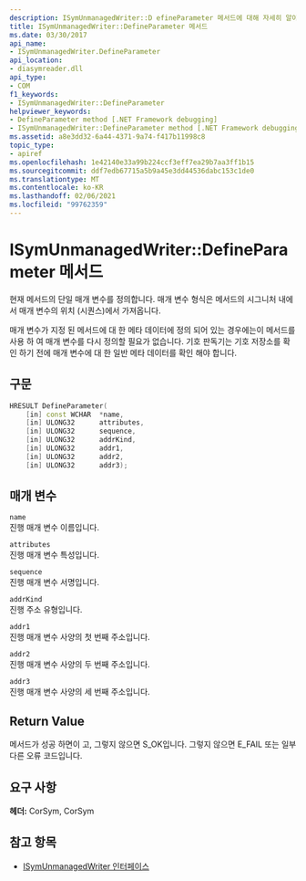 ```yaml
---
description: ISymUnmanagedWriter::D efineParameter 메서드에 대해 자세히 알아보세요.
title: ISymUnmanagedWriter::DefineParameter 메서드
ms.date: 03/30/2017
api_name:
- ISymUnmanagedWriter.DefineParameter
api_location:
- diasymreader.dll
api_type:
- COM
f1_keywords:
- ISymUnmanagedWriter::DefineParameter
helpviewer_keywords:
- DefineParameter method [.NET Framework debugging]
- ISymUnmanagedWriter::DefineParameter method [.NET Framework debugging]
ms.assetid: a8e3dd32-6a44-4371-9a74-f417b11998c8
topic_type:
- apiref
ms.openlocfilehash: 1e42140e33a99b224ccf3eff7ea29b7aa3ff1b15
ms.sourcegitcommit: ddf7edb67715a5b9a45e3dd44536dabc153c1de0
ms.translationtype: MT
ms.contentlocale: ko-KR
ms.lasthandoff: 02/06/2021
ms.locfileid: "99762359"
---
```

# <a name="isymunmanagedwriterdefineparameter-method"></a>ISymUnmanagedWriter::DefineParameter 메서드

현재 메서드의 단일 매개 변수를 정의합니다. 매개 변수 형식은 메서드의 시그니처 내에서 매개 변수의 위치 (시퀀스)에서 가져옵니다.  
  
 매개 변수가 지정 된 메서드에 대 한 메타 데이터에 정의 되어 있는 경우에는이 메서드를 사용 하 여 매개 변수를 다시 정의할 필요가 없습니다. 기호 판독기는 기호 저장소를 확인 하기 전에 매개 변수에 대 한 일반 메타 데이터를 확인 해야 합니다.  
  
## <a name="syntax"></a>구문  
  
```cpp  
HRESULT DefineParameter(  
    [in] const WCHAR  *name,  
    [in] ULONG32      attributes,  
    [in] ULONG32      sequence,  
    [in] ULONG32      addrKind,  
    [in] ULONG32      addr1,  
    [in] ULONG32      addr2,  
    [in] ULONG32      addr3);  
```  
  
## <a name="parameters"></a>매개 변수  

 `name`  
 진행 매개 변수 이름입니다.  
  
 `attributes`  
 진행 매개 변수 특성입니다.  
  
 `sequence`  
 진행 매개 변수 서명입니다.  
  
 `addrKind`  
 진행 주소 유형입니다.  
  
 `addr1`  
 진행 매개 변수 사양의 첫 번째 주소입니다.  
  
 `addr2`  
 진행 매개 변수 사양의 두 번째 주소입니다.  
  
 `addr3`  
 진행 매개 변수 사양의 세 번째 주소입니다.  
  
## <a name="return-value"></a>Return Value  

 메서드가 성공 하면이 고, 그렇지 않으면 S_OK입니다. 그렇지 않으면 E_FAIL 또는 일부 다른 오류 코드입니다.  
  
## <a name="requirements"></a>요구 사항  

 **헤더:** CorSym, CorSym  
  
## <a name="see-also"></a>참고 항목

- [ISymUnmanagedWriter 인터페이스](isymunmanagedwriter-interface.md)
